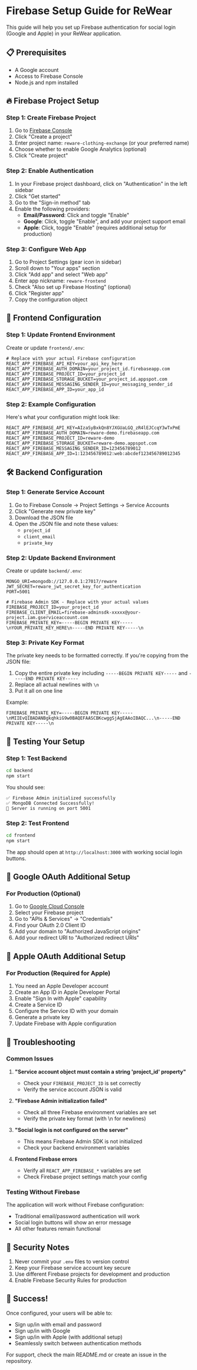 # Firebase Setup Guide for ReWear

This guide will help you set up Firebase authentication for social login (Google and Apple) in your ReWear application.

## 📋 Prerequisites

- A Google account
- Access to Firebase Console
- Node.js and npm installed

## 🔥 Firebase Project Setup

### Step 1: Create Firebase Project

1. Go to [Firebase Console](https://console.firebase.google.com/)
2. Click "Create a project"
3. Enter project name: `reware-clothing-exchange` (or your preferred name)
4. Choose whether to enable Google Analytics (optional)
5. Click "Create project"

### Step 2: Enable Authentication

1. In your Firebase project dashboard, click on "Authentication" in the left sidebar
2. Click "Get started"
3. Go to the "Sign-in method" tab
4. Enable the following providers:
   - **Email/Password**: Click and toggle "Enable"
   - **Google**: Click, toggle "Enable", and add your project support email
   - **Apple**: Click, toggle "Enable" (requires additional setup for production)

### Step 3: Configure Web App

1. Go to Project Settings (gear icon in sidebar)
2. Scroll down to "Your apps" section
3. Click "Add app" and select "Web app"
4. Enter app nickname: `reware-frontend`
5. Check "Also set up Firebase Hosting" (optional)
6. Click "Register app"
7. Copy the configuration object

## 🔧 Frontend Configuration

### Step 1: Update Frontend Environment

Create or update `frontend/.env`:

```env
# Replace with your actual Firebase configuration
REACT_APP_FIREBASE_API_KEY=your_api_key_here
REACT_APP_FIREBASE_AUTH_DOMAIN=your_project_id.firebaseapp.com
REACT_APP_FIREBASE_PROJECT_ID=your_project_id
REACT_APP_FIREBASE_STORAGE_BUCKET=your_project_id.appspot.com
REACT_APP_FIREBASE_MESSAGING_SENDER_ID=your_messaging_sender_id
REACT_APP_FIREBASE_APP_ID=your_app_id
```

### Step 2: Example Configuration

Here's what your configuration might look like:

```env
REACT_APP_FIREBASE_API_KEY=AIzaSyBxkQn8YJXGUaLGQ_zR4lEJCcqY3wTxPmE
REACT_APP_FIREBASE_AUTH_DOMAIN=reware-demo.firebaseapp.com
REACT_APP_FIREBASE_PROJECT_ID=reware-demo
REACT_APP_FIREBASE_STORAGE_BUCKET=reware-demo.appspot.com
REACT_APP_FIREBASE_MESSAGING_SENDER_ID=123456789012
REACT_APP_FIREBASE_APP_ID=1:123456789012:web:abcdef123456789012345
```

## 🛠️ Backend Configuration

### Step 1: Generate Service Account

1. Go to Firebase Console → Project Settings → Service Accounts
2. Click "Generate new private key"
3. Download the JSON file
4. Open the JSON file and note these values:
   - `project_id`
   - `client_email`
   - `private_key`

### Step 2: Update Backend Environment

Create or update `backend/.env`:

```env
MONGO_URI=mongodb://127.0.0.1:27017/reware
JWT_SECRET=reware_jwt_secret_key_for_authentication
PORT=5001

# Firebase Admin SDK - Replace with your actual values
FIREBASE_PROJECT_ID=your_project_id
FIREBASE_CLIENT_EMAIL=firebase-adminsdk-xxxxx@your-project.iam.gserviceaccount.com
FIREBASE_PRIVATE_KEY=-----BEGIN PRIVATE KEY-----\nYOUR_PRIVATE_KEY_HERE\n-----END PRIVATE KEY-----\n
```

### Step 3: Private Key Format

The private key needs to be formatted correctly. If you're copying from the JSON file:

1. Copy the entire private key including `-----BEGIN PRIVATE KEY-----` and `-----END PRIVATE KEY-----`
2. Replace all actual newlines with `\n`
3. Put it all on one line

Example:
```
FIREBASE_PRIVATE_KEY=-----BEGIN PRIVATE KEY-----\nMIIEvQIBADANBgkqhkiG9w0BAQEFAASCBKcwggSjAgEAAoIBAQC...\n-----END PRIVATE KEY-----\n
```

## 🎯 Testing Your Setup

### Step 1: Test Backend

```bash
cd backend
npm start
```

You should see:
```
✅ Firebase Admin initialized successfully
✅ MongoDB Connected Successfully!
🚀 Server is running on port 5001
```

### Step 2: Test Frontend

```bash
cd frontend
npm start
```

The app should open at `http://localhost:3000` with working social login buttons.

## 🔐 Google OAuth Additional Setup

### For Production (Optional)

1. Go to [Google Cloud Console](https://console.cloud.google.com/)
2. Select your Firebase project
3. Go to "APIs & Services" → "Credentials"
4. Find your OAuth 2.0 Client ID
5. Add your domain to "Authorized JavaScript origins"
6. Add your redirect URI to "Authorized redirect URIs"

## 🍎 Apple OAuth Additional Setup

### For Production (Required for Apple)

1. You need an Apple Developer account
2. Create an App ID in Apple Developer Portal
3. Enable "Sign In with Apple" capability
4. Create a Service ID
5. Configure the Service ID with your domain
6. Generate a private key
7. Update Firebase with Apple configuration

## 🚨 Troubleshooting

### Common Issues

1. **"Service account object must contain a string 'project_id' property"**
   - Check your `FIREBASE_PROJECT_ID` is set correctly
   - Verify the service account JSON is valid

2. **"Firebase Admin initialization failed"**
   - Check all three Firebase environment variables are set
   - Verify the private key format (with \n for newlines)

3. **"Social login is not configured on the server"**
   - This means Firebase Admin SDK is not initialized
   - Check your backend environment variables

4. **Frontend Firebase errors**
   - Verify all `REACT_APP_FIREBASE_*` variables are set
   - Check Firebase project settings match your config

### Testing Without Firebase

The application will work without Firebase configuration:
- Traditional email/password authentication will work
- Social login buttons will show an error message
- All other features remain functional

## 📝 Security Notes

1. Never commit your `.env` files to version control
2. Keep your Firebase service account key secure
3. Use different Firebase projects for development and production
4. Enable Firebase Security Rules for production

## 🎉 Success!

Once configured, your users will be able to:
- Sign up/in with email and password
- Sign up/in with Google
- Sign up/in with Apple (with additional setup)
- Seamlessly switch between authentication methods

For support, check the main README.md or create an issue in the repository.
